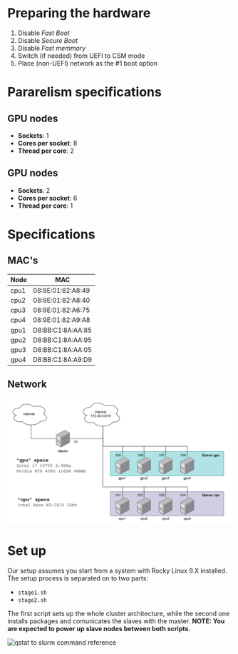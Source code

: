 # Preparing the hardware

1. Disable _Fast Boot_
2. Disable _Secure Boot_
3. Disable _Fast memmory_
4. Switch (if needed) from UEFI to CSM mode
5. Place (non-UEFI) network as the #1 boot option

# Pararelism specifications

## GPU nodes
- __Sockets__: 1
- __Cores per socket__: 8
- __Thread per core__: 2

## GPU nodes
- __Sockets__: 2
- __Cores per socket__: 6
- __Thread per core__: 1

# Specifications

## MAC's

| **Node** | **MAC**           |
|----------|-------------------|
| cpu1     | 08:9E:01:82:A8:49 |
| cpu2     | 08:9E:01:82:A8:40 |
| cpu3     | 08:9E:01:82:A6:75 |
| cpu4     | 08:9E:01:82:A9:A8 |
| gpu1     | D8:BB:C1:8A:AA:85 |
| gpu2     | D8:BB:C1:8A:AA:95 |
| gpu3     | D8:BB:C1:8A:AA:05 |
| gpu4     | D8:BB:C1:8A:A9:D9 |

## Network
![Network architecture](network.jpeg)

# Set up
Our setup assumes you start from a system with Rocky Linux 9.X installed. The setup process is separated on to two parts:
- `stage1.sh`
- `stage2.sh`
 
The first script sets up the whole cluster architecture, while the second one installs packages and comunicates the slaves with the master.
__NOTE: You are expected to power up slave nodes between both scripts.__

![qstat to slurm command reference](chuleta.jpeg)

